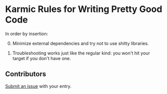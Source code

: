 # Karmic Rules for Writing Pretty Good Code

In order by insertion:

0. Minimize external dependencies and try not to use shitty libraries.

1. Troubleshooting works just like the regular kind: you won't hit your target if you don't have one.

## Contributors

[Submit an issue](https://github.com/karmaniverous/rules/issues) with your entry.
